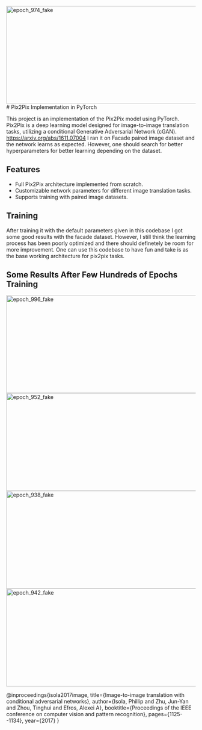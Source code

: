 <img width="518" height="260" alt="epoch_974_fake" src="https://github.com/user-attachments/assets/816a3395-4a98-41de-93fa-419ffb2cf56e" /># Pix2Pix Implementation in PyTorch

This project is an implementation of the Pix2Pix model using PyTorch. Pix2Pix is a deep learning model designed for image-to-image translation tasks, utilizing a conditional Generative Adversarial Network (cGAN). https://arxiv.org/abs/1611.07004 
I ran it on Facade paired image dataset and the network learns as expected. However, one should search for better hyperparameters for better learning depending on the dataset.

## Features

- Full Pix2Pix architecture implemented from scratch.
- Customizable network parameters for different image translation tasks.
- Supports training with paired image datasets.

## Training
After training it with the default parameters given in this codebase I got some good results with the facade dataset. However, I still think the learning process has been poorly optimized and there should definetely be room for more improvement. One can use this codebase to have fun and take is as the base working architecture for pix2pix tasks. 

## Some Results After Few Hundreds of Epochs Training
<img width="518" height="260" alt="epoch_996_fake" src="https://github.com/user-attachments/assets/a62424f4-5768-4ba5-91d9-a2ebfb1b143c" /><img width="518" height="260" alt="epoch_952_fake" src="https://github.com/user-attachments/assets/b301f032-d4a1-4a14-83a0-15394190f439" />
<img width="518" height="260" alt="epoch_938_fake" src="https://github.com/user-attachments/assets/4533c393-312a-40db-8136-02765a38cfad" />
<img width="518" height="260" alt="epoch_942_fake" src="https://github.com/user-attachments/assets/8041051d-119e-4ad0-8d47-4dad62220d02" />

@inproceedings{isola2017image,
  title={Image-to-image translation with conditional adversarial networks},
  author={Isola, Phillip and Zhu, Jun-Yan and Zhou, Tinghui and Efros, Alexei A},
  booktitle={Proceedings of the IEEE conference on computer vision and pattern recognition},
  pages={1125--1134},
  year={2017}
}
